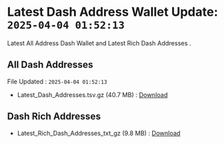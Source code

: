 # Latest Dash Address Wallet Update: `2025-04-04 01:52:13`

Latest All Address Dash Wallet and Latest Rich Dash Addresses .

## All Dash Addresses

File Updated : `2025-04-04 01:52:13`

- Latest_Dash_Addresses.tsv.gz (40.7 MB) : [Download](https://github.com/Pymmdrza/Rich-Address-Wallet/releases/tag/Dash)

## Dash Rich Addresses

- Latest_Rich_Dash_Addresses_txt_gz (9.8 MB) : [Download](https://github.com/Pymmdrza/Rich-Address-Wallet/releases/tag/Dash)
